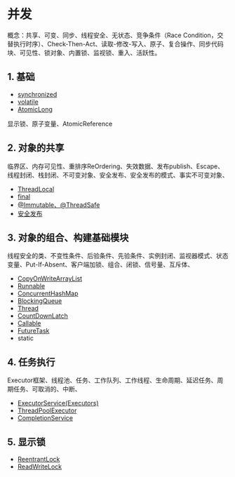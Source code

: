 # 并发

概念：共享、可变、同步、线程安全、无状态、竞争条件（Race Condition，交替执行时序）、Check-Then-Act、读取-修改-写入、原子、复合操作、同步代码块、可见性、锁对象、内置锁、监视锁、重入、活跃性。

## 1. 基础

* [synchronized](synchronized.md)
* [volatile](volatile.md)
* [AtomicLong](https://github.com/pzdn2009/java-ctrip/tree/cb6ae6ffdaa074a601054f4d94cd7f0a8fe36649/AtomicLong/README.md)

显示锁、原子变量、AtomicReference

## 2. 对象的共享

临界区、内存可见性、重排序ReOrdering、失效数据、发布publish、Escape、线程封闭、栈封闭、不可变对象、安全发布、安全发布的模式、事实不可变对象、

* [ThreadLocal](threadlocal.md)
* [final](final.md)
* [@Immutable、@ThreadSafe](xiang-guan-zhu-jie.md)
* [安全发布](an-quan-fa-bu.md)

## 3. 对象的组合、构建基础模块

线程安全的类、不变性条件、后验条件、先验条件、实例封闭、监视器模式、状态变量、Put-If-Absent、客户端加锁、组合、闭锁、信号量、互斥体、

* [CopyOnWriteArrayList](copyonwritearraylist.md)
* [Runnable](runnable.md)
* [ConcurrentHashMap](concurrenthashmap.md)
* [BlockingQueue](blockingqueue.md)
* [Thread](thread.md)
* [CountDownLatch](countdownlatch.md)
* [Callable](callable.md)
* [FutureTask](futuretask.md)
* static

## 4. 任务执行

Executor框架、线程池、任务、工作队列、工作线程、生命周期、延迟任务、周期任务、可取消的、中断、

* [ExecutorService\(Executors\)](executorservice.md)
* [ThreadPoolExecutor](threadpoolexecutor.md)
* [CompletionService](completionservice.md)

## 5. 显示锁

* [ReentrantLock](reentrantlock.md)
* [ReadWriteLock](readwritelock.md)

